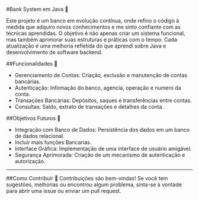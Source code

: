 #Bank System em Java 💸

Este projeto é um banco em evolução contínua, onde refino o código à medida que adquiro novos conhecimentos e me sinto confiante com as técnicas aprendidas. O objetivo é não apenas criar um sistema funcional, mas também aprimorar suas estruturas e práticas com o tempo. Cada atualização é uma melhoria refletida do que aprendi sobre Java e desenvolvimento de software backend.

##Funcionalidades 🔧

* Gerenciamento de Contas: Criação, exclusão e manutenção de contas bancárias.
* Autenticação: Infomação do banco, agencia, operação e numero da conta.
* Transações Bancárias: Depósitos, saques e transferências entre contas.
* Consultas: Saldo, extrato de transações e detalhes da conta.

##Objetivos Futuros 🎯

* Integração com Banco de Dados: Persistência dos dados em um banco de dados relacional.
* Incluir mais funções Bancarias.
* Interface Gráfica: Implementação de uma interface de usuário amigável.
* Segurança Aprimorada: Criação de um mecanismo de autenticação e autorização.

---------------------------------------------------

##Como Contribuir 🤝
Contribuições são bem-vindas! Se você tem sugestões, melhorias ou encontrou algum problema, sinta-se à vontade para abrir uma issue ou enviar um pull request.